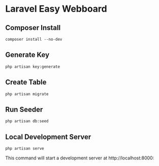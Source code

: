 # Laravel Easy Webboard

## Composer Install
``` composer install --no-dev ```
## Generate Key
``` php artisan key:generate ```

## Create Table
``` php artisan migrate ```

## Run Seeder
``` php artisan db:seed ```

## Local Development Server
``` php artisan serve ```

This command will start a development server at http://localhost:8000: